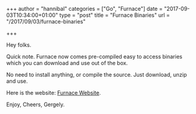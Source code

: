 +++
author = "hannibal"
categories = ["Go", "Furnace"]
date = "2017-09-03T10:34:00+01:00"
type = "post"
title = "Furnace Binaries"
url = "/2017/09/03/furnace-binaries"

+++

Hey folks.

Quick note. Furnace now comes pre-compiled easy to access binaries which you can download and use out of the box.

No need to install anything, or compile the source. Just download, unzip and use.

Here is the website: [Furnace Website](https://skarlso.github.io/furnace-web).

Enjoy,
Cheers,
Gergely.
